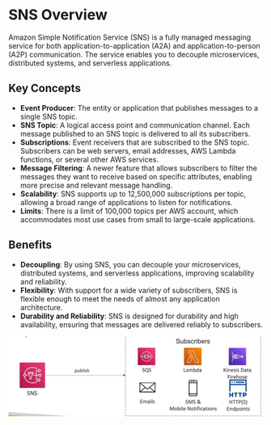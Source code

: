 # SNS Overview

Amazon Simple Notification Service (SNS) is a fully managed messaging service for both application-to-application (A2A) and application-to-person (A2P) communication. The service enables you to decouple microservices, distributed systems, and serverless applications.

## Key Concepts

- **Event Producer**: The entity or application that publishes messages to a single SNS topic.
- **SNS Topic**: A logical access point and communication channel. Each message published to an SNS topic is delivered to all its subscribers.
- **Subscriptions**: Event receivers that are subscribed to the SNS topic. Subscribers can be web servers, email addresses, AWS Lambda functions, or several other AWS services.
- **Message Filtering**: A newer feature that allows subscribers to filter the messages they want to receive based on specific attributes, enabling more precise and relevant message handling.
- **Scalability**: SNS supports up to 12,500,000 subscriptions per topic, allowing a broad range of applications to listen for notifications.
- **Limits**: There is a limit of 100,000 topics per AWS account, which accommodates most use cases from small to large-scale applications.

## Benefits

- **Decoupling**: By using SNS, you can decouple your microservices, distributed systems, and serverless applications, improving scalability and reliability.
- **Flexibility**: With support for a wide variety of subscribers, SNS is flexible enough to meet the needs of almost any application architecture.
- **Durability and Reliability**: SNS is designed for durability and high availability, ensuring that messages are delivered reliably to subscribers.

![SNS Overview](../../resources/images/sns/sns-overview.png)